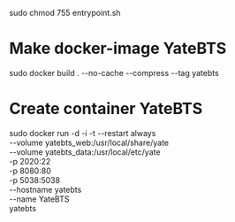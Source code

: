 

sudo chmod 755 entrypoint.sh

# Make docker-image YateBTS
sudo docker build . --no-cache --compress --tag yatebts

# Create container YateBTS
sudo docker run -d -i -t --restart always \
--volume yatebts_web:/usr/local/share/yate \
--volume yatebts_data:/usr/local/etc/yate \
-p 2020:22 \
-p 8080:80 \
-p 5038:5038 \
--hostname yatebts \
--name YateBTS \
yatebts

